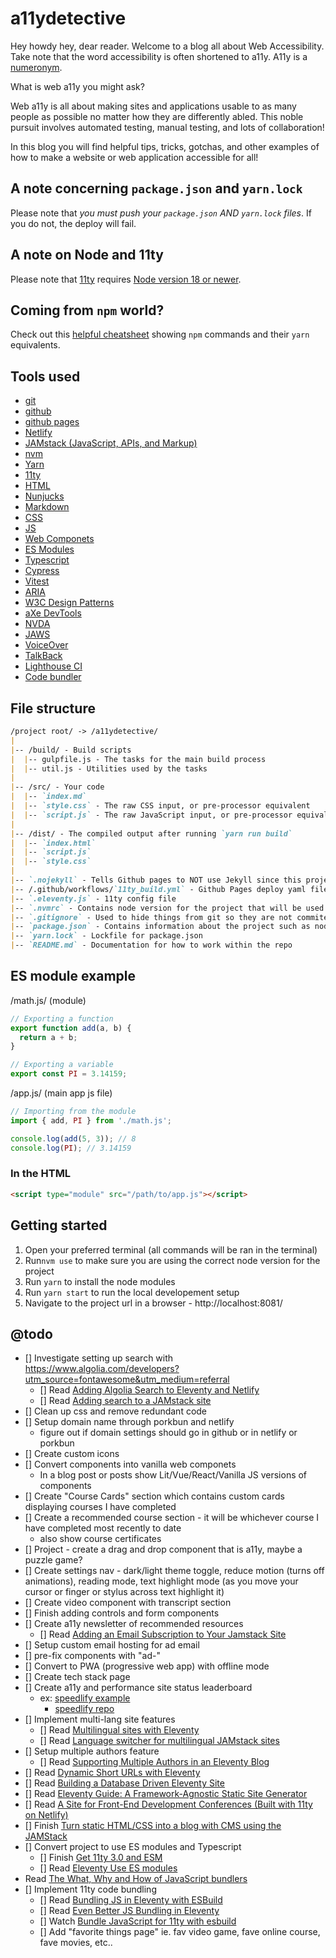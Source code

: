 # a11ydetective

Hey howdy hey, dear reader. Welcome to a blog all about Web Accessibility. Take note that the word accessibility is often shortened to a11y. A11y is a [numeronym](https://www.a11yproject.com/posts/a11y-and-other-numeronyms/).

What is web a11y you might ask?

Web a11y is all about making sites and applications usable to as many people as possible no matter how they are differently abled. This noble pursuit involves automated testing, manual testing, and lots of collaboration!

In this blog you will find helpful tips, tricks, gotchas, and other examples of how to make a website or web application accessible for all!

## A note concerning `package.json` and `yarn.lock`

Please note that *you must push your `package.json` AND `yarn.lock` files*. If you do not, the deploy will fail.

## A note on Node and 11ty

Please note that [11ty](https://www.11ty.dev/#quick-start) requires [Node version 18 or newer](https://nodejs.org/en/about/previous-releases).

## Coming from `npm` world?

Check out this [helpful cheatsheet](https://devhints.io/yarn) showing `npm` commands and their `yarn` equivalents.

## Tools used

- [git](https://git-scm.com/)
- [github](https://github.com/)
- [github pages](https://pages.github.com/)
- [Netlify](https://www.netlify.com/)
- [JAMstack (JavaScript, APIs, and Markup)](https://jamstack.org/what-is-jamstack/)
- [nvm](https://github.com/nvm-sh/nvm)
- [Yarn](https://yarnpkg.com/)
- [11ty](https://11ty.dev/docs/)
- [HTML](https://developer.mozilla.org/en-US/docs/Web/HTML)
- [Nunjucks](https://mozilla.github.io/nunjucks/)
- [Markdown](https://www.markdownguide.org/)
- [CSS](https://developer.mozilla.org/en-US/docs/Web/CSS)
- [JS](https://developer.mozilla.org/en-US/docs/Web/JavaScript)
- [Web Componets](https://www.webcomponents.org/introduction)
- [ES Modules](https://developer.mozilla.org/en-US/docs/Web/JavaScript/Guide/Modules)
- [Typescript](https://www.typescriptlang.org/)
- [Cypress](https://www.cypress.io/)
- [Vitest](https://vitest.dev/)
- [ARIA](https://www.w3.org/WAI/standards-guidelines/aria/)
- [W3C Design Patterns](https://www.w3.org/WAI/ARIA/apg/patterns/)
- [aXe DevTools](https://www.deque.com/axe/devtools/)
- [NVDA](https://www.nvaccess.org/)
- [JAWS](https://www.freedomscientific.com/products/software/jaws/)
- [VoiceOver](https://www.apple.com/voiceover/info/guide/_1121.html#:~:text=VoiceOver%20is%20a%20built%2Din,that's%20in%20documents%20and%20windows.)
- [TalkBack](https://dequeuniversity.com/screenreaders/talkback-shortcuts)
- [Lighthouse CI](https://github.com/GoogleChrome/lighthouse-ci)
- [Code bundler](https://dev.to/sayanide/the-what-why-and-how-of-javascript-bundlers-4po9)

## File structure

```md
/project root/ -> /a11ydetective/
|
|-- /build/ - Build scripts
|  |-- gulpfile.js - The tasks for the main build process
|  |-- util.js - Utilities used by the tasks
|
|-- /src/ - Your code
|  |-- `index.md`
|  |-- `style.css` - The raw CSS input, or pre-processor equivalent
|  |-- `script.js` - The raw JavaScript input, or pre-processor equivalent
|
|-- /dist/ - The compiled output after running `yarn run build`
|  |-- `index.html`
|  |-- `script.js`
|  |-- `style.css`
|
|-- `.nojekyll` - Tells Github pages to NOT use Jekyll since this project will be using 11ty instead
|-- /.github/workflows/`11ty_build.yml` - Github Pages deploy yaml file
|-- `.eleventy.js` - 11ty config file
|-- `.nvmrc` - Contains node version for the project that will be used when you run `nvm use`
|-- `.gitignore` - Used to hide things from git so they are not commited to the remote repo
|-- `package.json` - Contains information about the project such as node dependencies, build scripts, etc...
|-- `yarn.lock` - Lockfile for package.json
|-- `README.md` - Documentation for how to work within the repo
```

## ES module example

/math.js/ (module)

```js
// Exporting a function
export function add(a, b) {
  return a + b;
}

// Exporting a variable
export const PI = 3.14159;
```

/app.js/ (main app js file)

```js
// Importing from the module
import { add, PI } from './math.js';

console.log(add(5, 3)); // 8
console.log(PI); // 3.14159
```

### In the HTML

```html
<script type="module" src="/path/to/app.js"></script>
```

## Getting started

1. Open your preferred terminal (all commands will be ran in the terminal)
2. Run`nvm use` to make sure you are using the correct node version for the project
3. Run `yarn` to install the node modules
4. Run `yarn start` to run the local developement setup
5. Navigate to the project url in a browser - http://localhost:8081/

## @todo

- [] Investigate setting up search with https://www.algolia.com/developers?utm_source=fontawesome&utm_medium=referral
  - [] Read [Adding Algolia Search to Eleventy and Netlify](https://www.raymondcamden.com/2020/06/24/adding-algolia-search-to-eleventy-and-netlify)
  - [] Read [Adding search to a JAMstack site](https://www.hawksworx.com/blog/adding-search-to-a-jamstack-site/)
- [] Clean up css and remove redundant code
- [] Setup domain name through porkbun and netlify
  - figure out if domain settings should go in github or in netlify or porkbun
- [] Create custom icons
- [] Convert components into vanilla web componets
  - In a blog post or posts show Lit/Vue/React/Vanilla JS versions of components
- [] Create "Course Cards" section which contains custom cards displaying courses I have completed
- [] Create a recommended course section - it will be whichever course I have completed most recently to date
  - also show course certificates
- [] Project - create a drag and drop component that is a11y, maybe a puzzle game?
- [] Create settings nav - dark/light theme toggle, reduce motion (turns off animations), reading mode, text highlight mode (as you move your cursor or finger or stylus across text highlight it)
- [] Create video component with transcript section
- [] Finish adding controls and form components
- [] Create a11y newsletter of recommended resources
  - [] Read [Adding an Email Subscription to Your Jamstack Site](https://www.raymondcamden.com/2021/05/01/adding-an-email-subscription-to-your-jamstack-site)
- [] Setup custom email hosting for ad email
- [] pre-fix components with "ad-"
- [] Convert to PWA (progressive web app) with offline mode
- [] Create tech stack page
- [] Create a11y and performance site status leaderboard
  - ex: [speedlify example](https://www.11ty.dev/speedlify/)
    - [speedlify repo](https://github.com/zachleat/speedlify/#deploy-to-netlify)
- [] Implement multi-lang site features
  - [] Read [Multilingual sites with Eleventy](https://www.webstoemp.com/blog/multilingual-sites-eleventy/)
  - [] Read [Language switcher for multilingual JAMstack sites](https://www.webstoemp.com/blog/language-switcher-multilingual-jamstack-sites/)
- [] Setup multiple authors feature
  - [] Read [Supporting Multiple Authors in an Eleventy Blog](https://www.raymondcamden.com/2020/08/24/supporting-multiple-authors-in-an-eleventy-blog)
- [] Read [Dynamic Short URLs with Eleventy](https://www.raymondcamden.com/2021/06/22/dynamic-short-urls-with-eleventy)
- [] Read [Building a Database Driven Eleventy Site](https://www.raymondcamden.com/2021/04/15/building-a-database-driven-eleventy-site)
- [] Read [Eleventy Guide: A Framework-Agnostic Static Site Generator](https://www.sitepoint.com/getting-started-with-eleventy/)
- [] Read [A Site for Front-End Development Conferences (Built with 11ty on Netlify)](https://css-tricks.com/a-site-for-front-end-development-conferences-built-with-11ty-on-netlify/)
- [] Finish [Turn static HTML/CSS into a blog with CMS using the JAMStack](https://youtu.be/4wD00RT6d-g?si=SoF4JtKmhY8VsY-O)
- [] Convert project to use ES modules and Typescript
  - [] Finish [Get 11ty 3.0 and ESM](https://www.jetbrains.com/guide/javascript/tutorials/eleventy-tsx/setup/)
  - [] Read [Eleventy Use ES modules](https://chameth.com/snippets/eleventy-use-esm/)
- Read [The What, Why and How of JavaScript bundlers](https://dev.to/sayanide/the-what-why-and-how-of-javascript-bundlers-4po9)
- [] Implement 11ty code bundling
  - [] Read [Bundling JS in Eleventy with ESBuild](https://medium.com/@brettdewoody/bundling-js-in-eleventy-with-esbuild-76f7059c2f3e)
  - [] Read [Even Better JS Bundling in Eleventy](https://medium.com/@brettdewoody/even-better-js-bundling-in-eleventy-5309d4e7109f)
  - [] Watch [Bundle JavaScript for 11ty with esbuild](https://youtu.be/K3ymW_2oRL8?si=g4rmRUnHA-SLBoBK)
  - [] Add "favorite things page" ie. fav video game, fave online course, fave movies, etc..